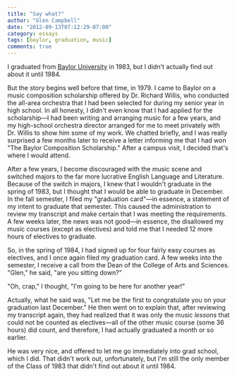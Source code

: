 ```yaml
---
title: "Say what?"
author: "Glen Campbell"
date: "2012-09-13T07:12:29-07:00"
category: essays
tags: [baylor, graduation, music]
comments: true
---
```


I graduated from [Baylor University](http://www.baylor.edu) in 1983, but I didn't actually find out about it until 1984.

But the story begins well before that time, in 1979. I came to Baylor on a music composition scholarship offered by Dr. Richard Willis, who conducted the all-area orchestra that I had been selected for during my senior year in high school. In all honesty, I didn't even know that I had applied for the scholarship&mdash;I had been writing and arranging music for a few years, and my high-school orchestra director arranged for me to meet privately with Dr. Willis to show him some of my work. We chatted briefly, and I was really surprised a few months later to receive a letter informing me that I had won "The Baylor Composition Scholarship." After a campus visit, I decided that's where I would attend.

After a few years, I become discouraged with the music scene and switched majors to the far more lucrative English Language and Literature. Because of the switch in majors, I knew that I wouldn't graduate in the spring of 1983, but I thought that I would be able to graduate in December. In the fall semester, I filed my "graduation card"&mdash;in essence, a statement of my intent to graduate that semester.  This caused the administration to review my transcript and make certain that I was meeting the requirements. A few weeks later, the news was not good&mdash;in essence, the disallowed my music courses (except as electives) and told me that I needed 12 more hours of electives to graduate.

So, in the spring of 1984, I had signed up for four fairly easy courses as electives, and I once again filed my graduation card. A few weeks into the semester, I receive a call from the Dean of the College of Arts and Sciences. "Glen," he said, "are you sitting down?"

"Oh, crap," I thought, "I'm going to be here for another year!"

Actually, what he said was, "Let me be the first to congratulate you on your graduation last December." He then went on to explain that, after reviewing my transcript again, they had realized that it was only the music _lessons_ that could not be counted as electives&mdash;all of the other music course (some 36 hours) did count, and therefore, I had actually graduated a month or so earlier.

He was very nice, and offered to let me go immediately into grad school, which I did. That didn't work out, unfortunately, but I'm still the only member of the Class of 1983 that didn't find out about it until 1984.
